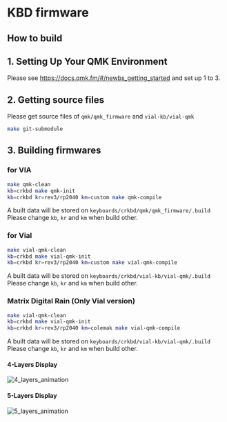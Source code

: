 # KBD firmware

## How to build

## 1. Setting Up Your QMK Environment

Please see https://docs.qmk.fm/#/newbs_getting_started and set up 1 to 3.

## 2. Getting source files

Please get source files of `qmk/qmk_firmware` and `vial-kb/vial-qmk`
```sh
make git-submodule
```

## 3. Building firmwares

### for VIA

```sh
make qmk-clean
kb=crkbd make qmk-init
kb=crkbd kr=rev3/rp2040 km=custom make qmk-compile
```
A built data will be stored on `keyboards/crkbd/qmk/qmk_firmware/.build`\
Please change `kb`, `kr` and `km` when build other.

### for Vial
```sh
make vial-qmk-clean
kb=crkbd make vial-qmk-init
kb=crkbd kr=rev3/rp2040 km=custom make vial-qmk-compile
```
A built data will be stored on `keyboards/crkbd/vial-kb/vial-qmk/.build`\
Please change `kb`, `kr` and `km` when build other.

### Matrix Digital Rain (Only Vial version)
```sh
make vial-qmk-clean
kb=crkbd make vial-qmk-init
kb=crkbd kr=rev3/rp2040 km=colemak make vial-qmk-compile
```
A built data will be stored on `keyboards/crkbd/vial-kb/vial-qmk/.build`\
Please change `kb`, `kr` and `km` when build other.

#### 4-Layers Display
![4_layers_animation](https://github.com/user-attachments/assets/ecfc0f62-328f-4c5e-b59c-65102dc1ac18)

#### 5-Layers Display 
![5_layers_animation](https://github.com/user-attachments/assets/dbff65e5-2c41-477a-b463-6ffeba1f707d)

